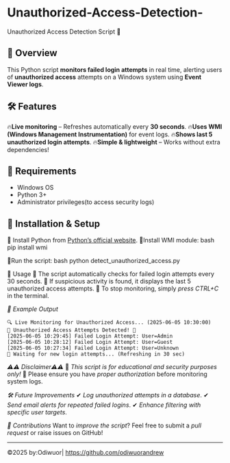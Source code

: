 # Unauthorized-Access-Detection-
Unauthorized Access Detection Script 🚨

## 📌 Overview
This Python script **monitors failed login attempts** in real time, alerting users of **unauthorized access** attempts on a Windows system using **Event Viewer logs**.

## 🛠 Features
🔥**Live monitoring** – Refreshes automatically every **30 seconds**.
🔥**Uses WMI (Windows Management Instrumentation)** for event logs.
🔥**Shows last 5 unauthorized login attempts**.
🔥**Simple & lightweight** – Works without extra dependencies!

## 🚀 Requirements
- Windows OS
- Python 3+
- Administrator privileges(to access security logs)

## 🔧 Installation & Setup
💫 Install Python from [Python’s official website](https://www.python.org/downloads/).
💫Install WMI module:
     bash
     pip install wmi
   
  💫Run the script:
     bash
     python detect_unauthorized_access.py
   

🎯 Usage
🔹 The script automatically checks for failed login attempts every 30 seconds.
🔹 If suspicious activity is found, it displays the last 5 unauthorized access attempts.
🔹 To stop monitoring, simply *press CTRL+C* in the terminal.

*📌 Example Output*
```
🔍 Live Monitoring for Unauthorized Access... (2025-06-05 10:30:00)
🚨 Unauthorized Access Attempts Detected! 🚨
[2025-06-05 10:29:45] Failed Login Attempt: User=Admin
[2025-06-05 10:28:12] Failed Login Attempt: User=Guest
[2025-06-05 10:27:34] Failed Login Attempt: User=Unknown
🔄 Waiting for new login attempts... (Refreshing in 30 sec)
```

*⚠️⚠️ Disclaimer⚠️⚠️*
🚨 *This script is for educational and security purposes only!* 🚨
Please ensure you have *proper authorization* before monitoring system logs.

*🛠 Future Improvements*
✔ *Log unauthorized attempts in a database*.
✔ *Send email alerts for repeated failed logins*.
✔ *Enhance filtering with specific user targets*.

*📌 Contributions*
Want to *improve the script*? Feel free to submit a *pull request* or raise issues on GitHub!

---
©2025 by:Odiwuor| https://github.com/odiwuorandrew
